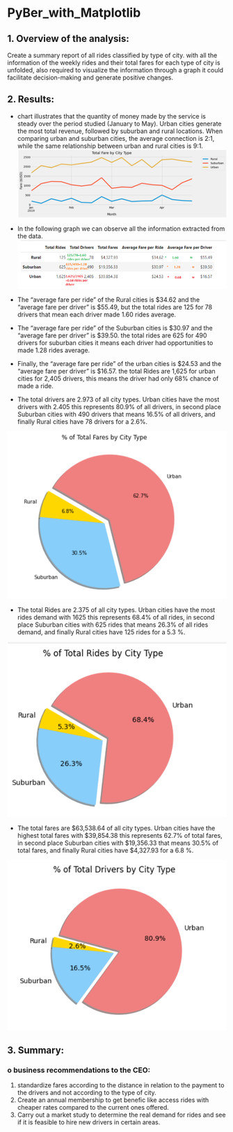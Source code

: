 # PyBer_with_Matplotlib
## 1.	Overview of the analysis:
Create a summary report of all rides classified by type of city. with all the information of the weekly rides and their total fares for each type of city is unfolded, also required to visualize the information through a graph it could facilitate decision-making and generate positive changes.

## 2.	Results:
* chart illustrates that the quantity of money made by the service is steady over the period studied (January to May). Urban cities generate the most total revenue, followed by suburban and rural locations. When comparing urban and suburban cities, the average connection is 2:1, while the same relationship between urban and rural cities is 9:1.
![](resources/img0.png) 

* In the following graph we can observe all the information extracted from the data.
![](resources/img1.png) 


*	The “average fare per ride” of the Rural cities is $34.62 and the “average fare per driver” is $55.49, but the total rides are 125 for 78 drivers that mean each driver made 1.60 rides average. 

*	The “average fare per ride” of the Suburban cities is $30.97 and the “average fare per driver” is $39.50. the total rides are 625 for 490 drivers for suburban cities it means each driver had opportunities to made 1.28 rides average. 

*	Finally, the “average fare per ride” of the urban cities is $24.53 and the “average fare per driver” is $16.57. the total Rides are 1,625 for urban cities for 2,405 drivers, this means the driver had only 68% chance of made a ride. 

* The total drivers are 2.973 of all city types. Urban cities have the most drivers with 2.405 this represents 80.9% of all drivers, in second place Suburban cities with 490 drivers that means 16.5% of all drivers, and finally Rural cities have 78 drivers for a 2.6%. 

![](resources/img2.png) 

* The total Rides are 2.375 of all city types. Urban cities have the most rides demand with 1625 this represents 68.4% of all rides, in second place Suburban cities with 625 rides that means 26.3% of all rides demand, and finally Rural cities have 125 rides for a 5.3 %.

![](resources/img3.png) 

* The total fares are $63,538.64 of all city types. Urban cities have the highest total fares with $39,854.38 this represents 62.7% of total fares, in second place Suburban cities with $19,356.33 that means 30.5% of total fares, and finally Rural cities have $4,327.93 for a 6.8 %.

![](resources/img4.png) 

## 3.	Summary:
### o	business recommendations to the CEO:

1. standardize fares according to the distance in relation to the payment to the drivers and not according to the type of city.
2. Create an annual membership to get benefic like access rides with cheaper rates compared to the current ones offered.
3. Carry out a market study to determine the real demand for rides and see if it is feasible to hire new drivers in certain areas.
